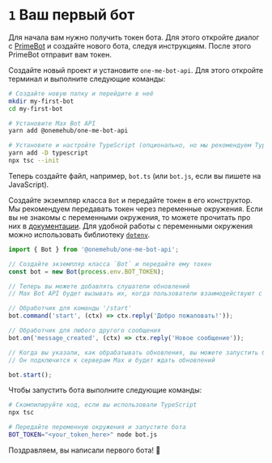 # `1` Ваш первый бот

Для начала вам нужно получить токен бота. Для этого откройте диалог с [PrimeBot](https://max.ru/primebot) и создайте нового бота, следуя инструкциям. После этого PrimeBot отправит вам токен.

Создайте новый проект и установите `one-me-bot-api`. Для этого откройте терминал и выполните следующие команды:
```sh
# Создайте новую папку и перейдите в неё
mkdir my-first-bot
cd my-first-bot

# Установите Max Bot API
yarn add @onemehub/one-me-bot-api

# Установите и настройте TypeScript (опционально, но мы рекомендуем TypeScript вместо JavaScript)
yarn add -D typescript
npx tsc --init
```

Теперь создайте файл, например, `bot.ts` (или `bot.js`, если вы пишете на JavaScript).

Создайте экземпляр класса `Bot` и передайте токен в его конструктор. Мы рекомендуем передавать токен через переменные окружения. Если вы не знакомы с переменными окружения, то можете прочитать про них в [документации](https://nodejs.org/en/learn/command-line/how-to-read-environment-variables-from-nodejs). Для удобной работы с переменными окружения можно использовать библиотеку [`dotenv`](https://www.npmjs.com/package/dotenv). 
```typescript
import { Bot } from '@onemehub/one-me-bot-api';

// Создайте экземпляр класса `Bot` и передайте ему токен 
const bot = new Bot(process.env.BOT_TOKEN);

// Теперь вы можете добавлять слушатели обновлений
// Max Bot API будет вызывать их, когда пользователи взаимодействуют с ботом

// Обработчик для команды '/start'
bot.command('start', (ctx) => ctx.reply('Добро пожаловать!'));

// Обработчик для любого другого сообщения
bot.on('message_created', (ctx) => ctx.reply('Новое сообщение'));

// Когда вы указали, как обрабатывать обновления, вы можете запустить бота
// Он подключится к серверам Max и будет ждать обновлений

bot.start();
```

Чтобы запустить бота выполните следующие команды:
```sh
# Скомпилируйте код, если вы использовали TypeScript
npx tsc

# Передайте переменную окружения и запустите бота
BOT_TOKEN="<your_token_here>" node bot.js
```

Поздравляем, вы написали первого бота! 🎉

